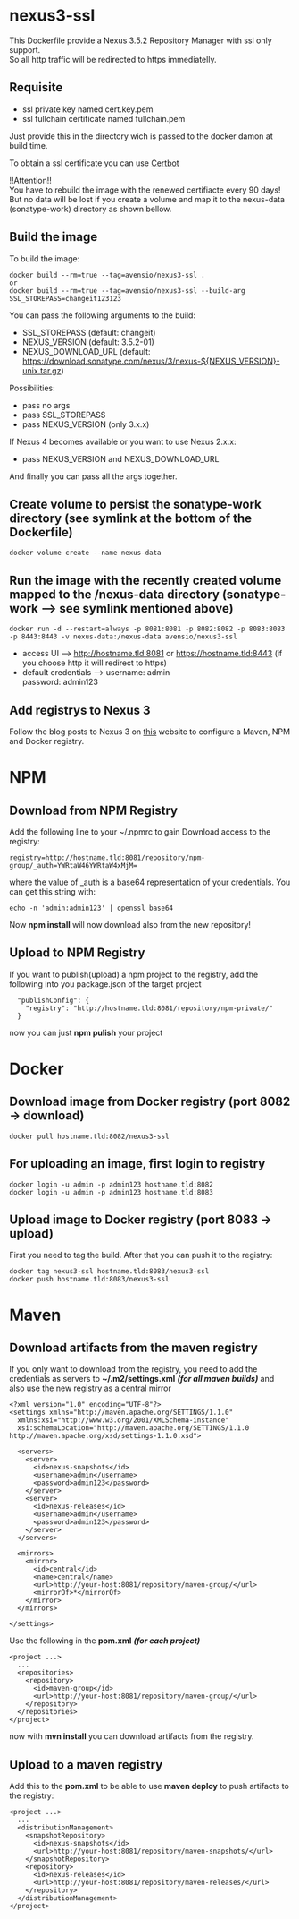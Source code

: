 # nexus3-ssl
This Dockerfile provide a Nexus 3.5.2 Repository Manager with ssl only support.  
So all http traffic will be redirected to https immediatelly.

## Requisite
- ssl private key named cert.key.pem  
- ssl fullchain certificate named fullchain.pem

Just provide this in the directory wich is passed to the docker damon at build time.

To obtain a ssl certificate you can use [Certbot](https://certbot.eff.org/#debianstretch-other)  

!!Attention!!  
You have to rebuild the image with the renewed certifiacte every 90 days! But no data will be lost if you create a volume and map it to the nexus-data (sonatype-work) directory as shown bellow.

## Build the image
To build the image:
```
docker build --rm=true --tag=avensio/nexus3-ssl .
or
docker build --rm=true --tag=avensio/nexus3-ssl --build-arg SSL_STOREPASS=changeit123123
```
You can pass the following arguments to the build:  
- SSL_STOREPASS       (default: changeit)
- NEXUS_VERSION       (default: 3.5.2-01)
- NEXUS_DOWNLOAD_URL  (default: https://download.sonatype.com/nexus/3/nexus-${NEXUS_VERSION}-unix.tar.gz)

Possibilities:
- pass no args
- pass SSL_STOREPASS
- pass NEXUS_VERSION (only 3.x.x)

If Nexus 4 becomes available or you want to use Nexus 2.x.x:  
- pass NEXUS_VERSION and NEXUS_DOWNLOAD_URL

And finally you can pass all the args together.

## Create volume to persist the sonatype-work directory (see symlink at the bottom of the Dockerfile)
```
docker volume create --name nexus-data
```

## Run the image with the recently created volume mapped to the /nexus-data directory (sonatype-work --> see symlink mentioned above)
```
docker run -d --restart=always -p 8081:8081 -p 8082:8082 -p 8083:8083 -p 8443:8443 -v nexus-data:/nexus-data avensio/nexus3-ssl
```
- access UI --> http://hostname.tld:8081 or https://hostname.tld:8443 (if you choose http it will redirect to https)
- default credentials --> username: admin  
                          password: admin123

## Add registrys to Nexus 3
Follow the blog posts to Nexus 3 on [this](http://codeheaven.io) website to configure a Maven, NPM and Docker registry.

# NPM
## Download from NPM Registry
Add the following line to your ~/.npmrc to gain Download access to the registry: 
```
registry=http://hostname.tld:8081/repository/npm-group/_auth=YWRtaW46YWRtaW4xMjM= 
```
where the value of _auth is a base64 representation of your credentials. You can get this string with: 
```
echo -n 'admin:admin123' | openssl base64 
``` 
Now **npm install** will now download also from the new repository! 
## Upload to NPM Registry
If you want to publish(upload) a npm project to the registry, add the following into you package.json of the target project
```
  "publishConfig": {
    "registry": "http://hostname.tld:8081/repository/npm-private/"
  }
```
now you can just **npm pulish** your project
# Docker 
## Download image from Docker registry (port 8082 -> download) 
```
docker pull hostname.tld:8082/nexus3-ssl
```

## For uploading an image, first login to registry 
```
docker login -u admin -p admin123 hostname.tld:8082   
docker login -u admin -p admin123 hostname.tld:8083 
```

## Upload image to Docker registry (port 8083 -> upload) 
First you need to tag the build. After that you can push it to the registry:
```
docker tag nexus3-ssl hostname.tld:8083/nexus3-ssl 
docker push hostname.tld:8083/nexus3-ssl 
``` 

# Maven 
## Download artifacts from the maven registry 
If you only want to download from the registry, you need to add the credentials as servers to **~/.m2/settings.xml** ***(for all maven builds)*** and also use the new registry as a central mirror 
```
<?xml version="1.0" encoding="UTF-8"?>
<settings xmlns="http://maven.apache.org/SETTINGS/1.1.0"
  xmlns:xsi="http://www.w3.org/2001/XMLSchema-instance"
  xsi:schemaLocation="http://maven.apache.org/SETTINGS/1.1.0 http://maven.apache.org/xsd/settings-1.1.0.xsd">

  <servers>
    <server>
      <id>nexus-snapshots</id>
      <username>admin</username>
      <password>admin123</password>
    </server>
    <server>
      <id>nexus-releases</id>
      <username>admin</username>
      <password>admin123</password>
    </server>
  </servers>

  <mirrors>
    <mirror>
      <id>central</id>
      <name>central</name>
      <url>http://your-host:8081/repository/maven-group/</url>
      <mirrorOf>*</mirrorOf>
    </mirror>
  </mirrors>

</settings>
```

Use the following in the **pom.xml** ***(for each project)*** 
```
<project ...>
  ...
  <repositories>
    <repository>
      <id>maven-group</id>
      <url>http://your-host:8081/repository/maven-group/</url>
    </repository>
  </repositories>
</project>

```
now with **mvn install** you can download artifacts from the registry. 

## Upload to a maven registry
Add this to the **pom.xml** to be able to use **maven deploy** to push artifacts to the registry: 
```
<project ...>
  ...
  <distributionManagement>
    <snapshotRepository>
      <id>nexus-snapshots</id>
      <url>http://your-host:8081/repository/maven-snapshots/</url>
    </snapshotRepository>
    <repository>
      <id>nexus-releases</id>
      <url>http://your-host:8081/repository/maven-releases/</url>
    </repository>
  </distributionManagement>
</project>
```
